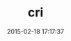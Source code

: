 ---
layout: post
title:  "cri"
repo:   "ddfreyne/cri"
date:   2015-02-18 17:17:37
gemurl: http://stoneship.org/software/cri/
---